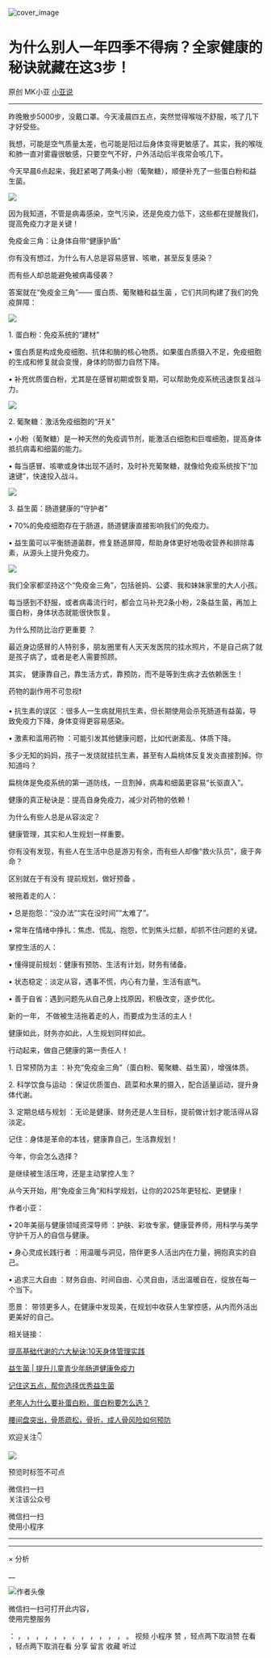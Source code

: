 ![cover_image](https://mmbiz.qpic.cn/mmbiz_jpg/A8SKDch4cJFChU2ibV09j4C3myCQgDROeAl80d5wSJd84XMG7dMnFFxJibXbObhEqQUar6ibs1aYknVkkUicsI9VTA/0?wx_fmt=jpeg)

#  为什么别人一年四季不得病？全家健康的秘诀就藏在这3步！

原创  MK小亚  [ 小亚说 ](javascript:void\(0\);)

__ _ _ _ _

  

昨晚散步5000步，没戴口罩。今天凌晨四五点，突然觉得喉咙不舒服，咳了几下才好受些。

我想，可能是空气质量太差，也可能是阳过后身体变得更敏感了。其实，我的喉咙和肺一直对雾霾很敏感，只要空气不好，户外活动后半夜常会咳几下。

  

今天早晨6点起来，我赶紧喝了两条小粉（葡聚糖），顺便补充了一些蛋白粉和益生菌。

![](https://mmbiz.qpic.cn/mmbiz_jpg/A8SKDch4cJFChU2ibV09j4C3myCQgDROesRiao7EaqAUiajVjfBicYAicJrDLNwlicjNTI6tNERuU3W7OBqYYd7iaQhuA/640?wx_fmt=jpeg)

  

因为我知道，不管是病毒感染，空气污染，还是免疫力低下，这些都在提醒我们，  提高免疫力才是关键！

  

免疫金三角：让身体自带“健康护盾”

  

你有没有想过，为什么有人总是容易感冒、咳嗽，甚至反复感染？

而有些人却总能避免被病毒侵袭？

  

答案就在“免疫金三角”——  蛋白质、葡聚糖和益生菌  ，它们共同构建了我们的免疫屏障：

![](https://mmbiz.qpic.cn/mmbiz_jpg/A8SKDch4cJFChU2ibV09j4C3myCQgDROe02ot07xU6mUGg0PYvXWjuMias6JflXnsic9ibpAB7RJRvB0gsVbib4d2zg/640?wx_fmt=jpeg)

  

  

1\.  蛋白粉：免疫系统的“建材”

  

•  蛋白质是构成免疫细胞、抗体和酶的核心物质。如果蛋白质摄入不足，免疫细胞的生成和修复就会变慢，身体的防御力自然下降。

•  补充优质蛋白粉，尤其是在感冒初期或恢复期，可以帮助免疫系统迅速恢复战斗力。

![](https://mmbiz.qpic.cn/mmbiz_jpg/A8SKDch4cJFChU2ibV09j4C3myCQgDROeicGkdB8no1Tms1U3F01hA3l71nmibrjpq7Pyib1HZFcHtk997ic5EicibO1g/640?wx_fmt=jpeg)

  

  

  

2\.  葡聚糖：激活免疫细胞的“开关”

  

•  小粉（葡聚糖）是一种天然的免疫调节剂，能激活白细胞和巨噬细胞，提高身体抵抗病毒和细菌的能力。

•  每当感冒、咳嗽或身体出现不适时，及时补充葡聚糖，就像给免疫系统按下“加速键”，快速投入战斗。

![](https://mmbiz.qpic.cn/mmbiz_jpg/A8SKDch4cJFChU2ibV09j4C3myCQgDROeqGN5CoHppeIb5icRrJvpmQl9CaicGwytoGup4kvkBBjJOKGdU7TJmqog/640?wx_fmt=jpeg)  

  

3\.  益生菌：肠道健康的“守护者”

  

•  70%的免疫细胞存在于肠道，肠道健康直接影响我们的免疫力。

•  益生菌可以平衡肠道菌群，修复肠道屏障，帮助身体更好地吸收营养和排除毒素，从源头上提升免疫力。

![](https://mmbiz.qpic.cn/mmbiz_jpg/A8SKDch4cJFChU2ibV09j4C3myCQgDROeWmEGyBK8kbwJWQohM3cQtd6oI64gTFpu6SMLJ2nwYVpH7NRf0TYj4Q/640?wx_fmt=jpeg)  

  

我们全家都坚持这个“免疫金三角”，包括爸妈、公婆、我和妹妹家里的大人小孩。

  

每当感到不舒服，或者病毒流行时，都会立马补充2条小粉，2条益生菌，再加上蛋白粉，身体状态就能很快恢复。

  

为什么预防比治疗更重要  ？

  

最近身边感冒的人特别多，朋友圈里有人天天发医院的挂水照片，不是自己病了就是孩子病了，或者是老人需要照顾。

  

其实，  健康靠自己，靠生活方式，靠预防，而不是等到生病才去依赖医生！

  

药物的副作用不可忽视❗️

  

•  抗生素的误区  ：很多人一生病就用抗生素，但长期使用会杀死肠道有益菌，导致免疫力下降，身体变得更容易感染。

  

•  激素和滥用药物  ：可能引发其他健康问题，比如代谢紊乱、体质下降。

  

多少无知的妈妈，孩子一发烧就挂抗生素，甚至有人扁桃体反复发炎直接割掉。你知道吗？

扁桃体是免疫系统的第一道防线，一旦割掉，病毒和细菌更容易“长驱直入”。

  

健康的真正秘诀是：提高自身免疫力，减少对药物的依赖！

  

为什么有些人总是从容淡定？

  

健康管理，其实和人生规划一样重要。

你有没有发现，有些人在生活中总是游刃有余，而有些人却像“救火队员”，疲于奔命？

区别就在于有没有  提前规划，做好预备  。

  

被拖着走的人：

•  总是抱怨：“没办法”“实在没时间”“太难了”。

•  常年在情绪中挣扎：焦虑、慌乱、抱怨，忙到焦头烂额，却抓不住问题的关键。

  

掌控生活的人：

•  懂得提前规划：健康有预防、生活有计划，财务有储备。

•  状态稳定：淡定从容，遇事不慌，内心有力量，生活有底气。

•  善于自省：遇到问题先从自己身上找原因，积极改变，逐步优化。

  

新的一年，  不做被生活拖着走的人，而要成为生活的主人！

健康如此，财务亦如此，人生规划同样如此。

  

行动起来，做自己健康的第一责任人！

  

1\.  日常预防为主  ：补充“免疫金三角”（蛋白粉、葡聚糖、益生菌），增强体质。

  

2\.  科学饮食与运动  ：保证优质蛋白、蔬菜和水果的摄入，配合适量运动，提升身体代谢。

  

3\.  定期总结与规划  ：无论是健康、财务还是人生目标，提前做计划才能活得从容淡定。

  

记住：身体是革命的本钱，健康靠自己，生活靠规划！

  

今年，你会怎么选择？

是继续被生活压垮，还是主动掌控人生？

  

从今天开始，用“免疫金三角”和科学规划，让你的2025年更轻松、更健康！

  

  

作者小亚：

•  20年美丽与健康领域资深导师  ：护肤、彩妆专家，健康营养师，用科学与美学守护千万人的自信与健康。

  

•  身心灵成长践行者  ：用温暖与洞见，陪伴更多人活出内在力量，拥抱真实的自己。  

  

•  追求三大自由  ：财务自由、时间自由、心灵自由，活出温暖自在，绽放在每一个当下。  

  

愿景：  带领更多人，在健康中发现美，在规划中收获人生掌控感，从内而外活出更美好的自己。  

  
相关链接：

[ 提高基础代谢的六大秘诀:10天身体管理实践
](https://mp.weixin.qq.com/s?__biz=MzUxNDAwNTk0MQ==&mid=2247485939&idx=1&sn=3845b65198b6402fb0dc580a8e27d882&scene=21#wechat_redirect)

[ 益生菌 | 提升儿童青少年肠道健康免疫力
](https://mp.weixin.qq.com/s?__biz=MzUxNDAwNTk0MQ==&mid=2247485406&idx=2&sn=024c0d812a6d409b15bb72b739929f88&scene=21#wechat_redirect)

  

[ 记住这五点，帮你选择优秀益生菌
](https://mp.weixin.qq.com/s?__biz=MzUxNDAwNTk0MQ==&mid=2247485233&idx=1&sn=efe9ec91e7182377b80e92ccfcbbcbfe&scene=21#wechat_redirect)  

  

[ 老年人为什么要补蛋白粉，蛋白粉要怎么选？
](https://mp.weixin.qq.com/s?__biz=MzUxNDAwNTk0MQ==&mid=2247484820&idx=1&sn=b8f4a58f9ea612039d0fc2952ea9fb3e&scene=21#wechat_redirect)  

  

[ 腰间盘突出，骨质疏松，骨折，成人骨风险如何预防
](https://mp.weixin.qq.com/s?__biz=MzUxNDAwNTk0MQ==&mid=2247484926&idx=1&sn=21d233c54b8ec1810cd5083fc3b16b2d&scene=21#wechat_redirect)  

  

欢迎关注👇

  

  
![](https://mmbiz.qpic.cn/mmbiz_jpg/A8SKDch4cJFChU2ibV09j4C3myCQgDROefMMfb2ZltMFBNianSF8lpYaTVSK2wW5U0jXUMNSHTM7WK1RCXUXXZ2g/640?wx_fmt=jpeg)

  

预览时标签不可点

微信扫一扫  
关注该公众号



微信扫一扫  
使用小程序

****



****



×  分析

__

![作者头像](http://mmbiz.qpic.cn/mmbiz_png/A8SKDch4cJE0KicTMyrVCx3VLqEgic5sJ1V5QeGZTibG9GLZlSCXSj5ByXNkib5PBrZVMkI41KKxgwE1K9gfypUeRg/0?wx_fmt=png)

微信扫一扫可打开此内容，  
使用完整服务

：  ，  ，  ，  ，  ，  ，  ，  ，  ，  ，  ，  ，  。  视频  小程序  赞  ，轻点两下取消赞  在看  ，轻点两下取消在看
分享  留言  收藏  听过


